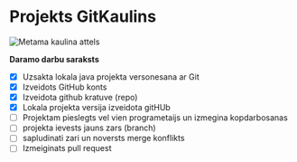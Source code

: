 # Projekts GitKaulins
![Metama kaulina attels](https://miro.medium.com/v2/resize:fit:463/1*dR8_QTqwWWpxGGK5IISt4w.png)

**Daramo darbu saraksts**
- [X] Uzsakta lokala java projekta versonesana ar Git
- [X] Izveidots GitHub konts
- [X] Izveidota github kratuve (repo)
- [X] Lokala projekta versija izveidota gitHUb
- [ ] Projektam pieslegts vel vien programetaijs un izmegina kopdarbosanas
- [ ] projekta ievests jauns zars (branch)
- [ ] sapludinati zari un noversts merge konflikts
- [ ] Izmeiginats pull request

